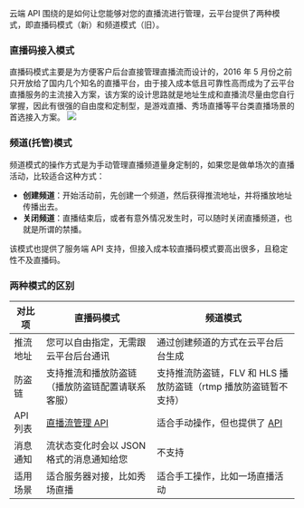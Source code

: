 云端 API 围绕的是如何让您能够对您的直播流进行管理，云平台提供了两种模式，即直播码模式（新）和频道模式（旧）。

### 直播码接入模式
直播码模式主要是为方便客户后台直接管理直播流而设计的，2016 年 5 月份之前只开放给了国内几个知名的直播平台，由于接入成本低且可靠性高而成为了云平台直播服务的主流接入方案，该方案的设计思路就是地址生成和直播流尽量由您自行掌握，因此有很强的自由度和定制型，是游戏直播、秀场直播等平台类直播场景的首选接入方案。
![](https://mc.qcloudimg.com/static/img/653f16b4eca39cd915cacc6456378778/image.png)

### 频道(托管)模式
频道模式的操作方式是为手动管理直播频道量身定制的，如果您是做单场次的直播活动，比较适合这种方式：
- **创建频道**：开始活动前，先创建一个频道，然后获得推流地址，并将播放地址传播出去。
- **关闭频道**：直播结束后，或者有意外情况发生时，可以随时关闭直播频道，也就是所谓的禁播。

该模式也提供了服务端 API 支持，但接入成本较直播码模式要高出很多，且稳定性不及直播码。

### 两种模式的区别
| 对比项 | 直播码模式 | 频道模式 |
|---------|---------|---------|
| 推流地址 | 您可以自由指定，无需跟云平台后台通讯 | 通过创建频道的方式在云平台后台生成 |
| 防盗链 | 支持推流和播放防盗链（播放防盗链配置请联系客服） | 支持推流防盗链，FLV 和 HLS 播放防盗链（rtmp 播放防盗链暂不支持） |
| API 列表 | [直播流管理 API](http://tce.fsphere.cn/document/product/267/5956) | 适合手动操作，但也提供了 [API](http://tce.fsphere.cn/document/product/267/5664) |
| 消息通知 | 流状态变化时会以 JSON 格式的消息通知给您 | 不支持 |
| 适用场景 | 适合服务器对接，比如秀场直播| 适合手工操作，比如一场直播活动 |
